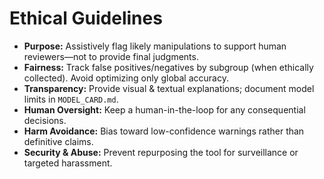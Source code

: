 # Ethical Guidelines

- **Purpose:** Assistively flag likely manipulations to support human reviewers—not to provide final judgments.
- **Fairness:** Track false positives/negatives by subgroup (when ethically collected). Avoid optimizing only global accuracy.
- **Transparency:** Provide visual & textual explanations; document model limits in `MODEL_CARD.md`.
- **Human Oversight:** Keep a human-in-the-loop for any consequential decisions.
- **Harm Avoidance:** Bias toward low-confidence warnings rather than definitive claims.
- **Security & Abuse:** Prevent repurposing the tool for surveillance or targeted harassment.
